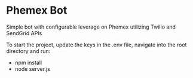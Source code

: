 # Phemex Bot
Simple bot with configurable leverage on Phemex utilizing Twilio and SendGrid APIs

To start the project, update the keys in the .env file, navigate into the root directory and run:

+ npm install
+ node server.js